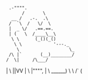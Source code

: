      .-"""".
          /       \
      __ /   .-.  .\
     /  `\  /   \/  \
     |  _ \/   .==.==.
     | (   \  /____\__\
      \ \      (_()(_()
       \ \            '---._
        \                   \_
     /\ |`       (__)________/
    /  \|     /\___/
   |    \     \||VV
   |     \     \|"""",
   |      \     ______)
   \       \  /`
            \(
